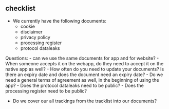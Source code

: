 ## checklist

- We currently have the following documents:
	- cookie
    - disclaimer
    - privacy policy
    - processing register
    - protocol dataleaks
    
Questions:
	- can we use the same documents for app and for website?
    - When someone accepts it on the webapp, do they need to accept it on the native app as well?
    - How often do you need to update your documents? Is there an expiry date and does the document need an expiry date?
    - Do we need a general terms of agreement as well, in the beginning of using the app?
    - Does the protocol dataleaks need to be public?
    - Does the processing register need to be public?

- Do we cover our all trackings from the tracklist into our documents?
